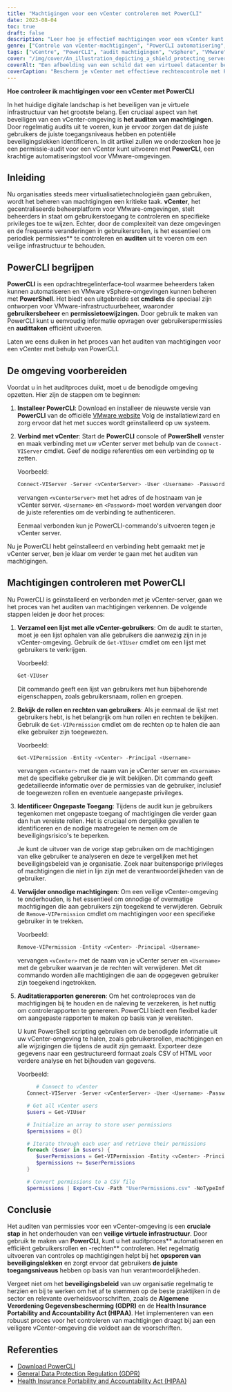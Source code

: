 ```yaml
---
title: "Machtigingen voor een vCenter controleren met PowerCLI"
date: 2023-08-04
toc: true
draft: false
description: "Leer hoe je effectief machtigingen voor een vCenter kunt controleren met PowerCLI, zodat je een veilige virtuele infrastructuur krijgt."
genre: ["Controle van vCenter-machtigingen", "PowerCLI automatisering", "VMware-beveiliging", "Beheer van virtuele infrastructuur", "Toestemming opdrachten", "Toegangsbeheer voor gebruikers", "Kwetsbaarheden in de beveiliging", "PowerShell automatisering", "vSphere-omgevingbeheer", "Overzicht gebruikersrechten"]
tags: ["vCentre", "PowerCLI", "audit machtigingen", "vSphere", "VMware", "virtuele infrastructuur", "PowerShell", "toegangscontrole voor gebruikers", "beveiligingsgaten", "toestemmingsopdrachten", "automatisering", "PowerCLI cmdlets", "gebruikersrollen", "permissieoverzicht", "veiligheidsbeleid", "naleving", "auditrapporten", "gegevensbescherming", "GDPR", "HIPAA", "gebruikersbeheer", "vCenter gebruikers", "beste beveiligingsprocedures", "overheidsvoorschriften", "PowerCLI installatie", "vCenter-verbinding", "PowerCLI scripting", "procesaudit", "auditgegevens exporteren", "toestemming verwijderen"]
cover: "/img/cover/An_illustration_depicting_a_shield_protecting_servers.png"
coverAlt: "Een afbeelding van een schild dat een virtueel datacenter beschermt tegen ongeautoriseerde toegang."
coverCaption: "Bescherm je vCenter met effectieve rechtencontrole met PowerCLI."
---
```


**Hoe controleer ik machtigingen voor een vCenter met PowerCLI**

In het huidige digitale landschap is het beveiligen van je virtuele infrastructuur van het grootste belang. Een cruciaal aspect van het beveiligen van een vCenter-omgeving is **het auditen van machtigingen**. Door regelmatig audits uit te voeren, kun je ervoor zorgen dat de juiste gebruikers de juiste toegangsniveaus hebben en potentiële beveiligingslekken identificeren. In dit artikel zullen we onderzoeken hoe je een permissie-audit voor een vCenter kunt uitvoeren met **PowerCLI**, een krachtige automatiseringstool voor VMware-omgevingen.

## Inleiding
Nu organisaties steeds meer virtualisatietechnologieën gaan gebruiken, wordt het beheren van machtigingen een kritieke taak. **vCenter**, het gecentraliseerde beheerplatform voor VMware-omgevingen, stelt beheerders in staat om gebruikerstoegang te controleren en specifieke privileges toe te wijzen. Echter, door de complexiteit van deze omgevingen en de frequente veranderingen in gebruikersrollen, is het essentieel om periodiek permissies** te controleren en **auditen** uit te voeren om een veilige infrastructuur te behouden.

## PowerCLI begrijpen
**PowerCLI** is een opdrachtregelinterface-tool waarmee beheerders taken kunnen automatiseren en VMware vSphere-omgevingen kunnen beheren met **PowerShell**. Het biedt een uitgebreide set **cmdlets** die speciaal zijn ontworpen voor VMware-infrastructuurbeheer, waaronder **gebruikersbeheer** en **permissietoewijzingen**. Door gebruik te maken van PowerCLI kunt u eenvoudig informatie opvragen over gebruikerspermissies en **audittaken** efficiënt uitvoeren.

Laten we eens duiken in het proces van het auditen van machtigingen voor een vCenter met behulp van PowerCLI.

## De omgeving voorbereiden
Voordat u in het auditproces duikt, moet u de benodigde omgeving opzetten. Hier zijn de stappen om te beginnen:

1. **Installeer PowerCLI**: Download en installeer de nieuwste versie van **PowerCLI** van de officiële [VMware website](https://www.vmware.com/support/developer/PowerCLI/) Volg de installatiewizard en zorg ervoor dat het met succes wordt geïnstalleerd op uw systeem.

2. **Verbind met vCenter**: Start de **PowerCLI** console of **PowerShell** venster en maak verbinding met uw vCenter server met behulp van de `Connect-VIServer` cmdlet. Geef de nodige referenties om een verbinding op te zetten.

   Voorbeeld:
   ```powershell
   Connect-VIServer -Server <vCenterServer> -User <Username> -Password <Password>
   ```

   vervangen `<vCenterServer>` met het adres of de hostnaam van je vCenter server. `<Username>` en `<Password>` moet worden vervangen door de juiste referenties om de verbinding te authenticeren.

   Eenmaal verbonden kun je PowerCLI-commando's uitvoeren tegen je vCenter server.

Nu je PowerCLI hebt geïnstalleerd en verbinding hebt gemaakt met je vCenter server, ben je klaar om verder te gaan met het auditen van machtigingen.

## Machtigingen controleren met PowerCLI
Nu PowerCLI is geïnstalleerd en verbonden met je vCenter-server, gaan we het proces van het auditen van machtigingen verkennen. De volgende stappen leiden je door het proces:

1. **Verzamel een lijst met alle vCenter-gebruikers**: Om de audit te starten, moet je een lijst ophalen van alle gebruikers die aanwezig zijn in je vCenter-omgeving. Gebruik de `Get-VIUser` cmdlet om een lijst met gebruikers te verkrijgen.

   Voorbeeld:
   ```powershell
   Get-VIUser
   ```

   Dit commando geeft een lijst van gebruikers met hun bijbehorende eigenschappen, zoals gebruikersnaam, rollen en groepen.

2. **Bekijk de rollen en rechten van gebruikers**: Als je eenmaal de lijst met gebruikers hebt, is het belangrijk om hun rollen en rechten te bekijken. Gebruik de `Get-VIPermission` cmdlet om de rechten op te halen die aan elke gebruiker zijn toegewezen.

   Voorbeeld:
   ```powershell
   Get-VIPermission -Entity <vCenter> -Principal <Username>
   ```

   vervangen `<vCenter>` met de naam van je vCenter server en `<Username>` met de specifieke gebruiker die je wilt bekijken. Dit commando geeft gedetailleerde informatie over de permissies van de gebruiker, inclusief de toegewezen rollen en eventuele aangepaste privileges.

3. **Identificeer Ongepaste Toegang**: Tijdens de audit kun je gebruikers tegenkomen met ongepaste toegang of machtigingen die verder gaan dan hun vereiste rollen. Het is cruciaal om dergelijke gevallen te identificeren en de nodige maatregelen te nemen om de beveiligingsrisico's te beperken.

   Je kunt de uitvoer van de vorige stap gebruiken om de machtigingen van elke gebruiker te analyseren en deze te vergelijken met het beveiligingsbeleid van je organisatie. Zoek naar buitensporige privileges of machtigingen die niet in lijn zijn met de verantwoordelijkheden van de gebruiker.

4. **Verwijder onnodige machtigingen**: Om een veilige vCenter-omgeving te onderhouden, is het essentieel om onnodige of overmatige machtigingen die aan gebruikers zijn toegekend te verwijderen. Gebruik de `Remove-VIPermission` cmdlet om machtigingen voor een specifieke gebruiker in te trekken.

   Voorbeeld:
   ```powershell
   Remove-VIPermission -Entity <vCenter> -Principal <Username>
   ```

   vervangen `<vCenter>` met de naam van je vCenter server en `<Username>` met de gebruiker waarvan je de rechten wilt verwijderen. Met dit commando worden alle machtigingen die aan de opgegeven gebruiker zijn toegekend ingetrokken.

5. **Auditatierapporten genereren**: Om het controleproces van de machtigingen bij te houden en de naleving te verzekeren, is het nuttig om controlerapporten te genereren. PowerCLI biedt een flexibel kader om aangepaste rapporten te maken op basis van je vereisten.

   U kunt PowerShell scripting gebruiken om de benodigde informatie uit uw vCenter-omgeving te halen, zoals gebruikersrollen, machtigingen en alle wijzigingen die tijdens de audit zijn gemaakt. Exporteer deze gegevens naar een gestructureerd formaat zoals CSV of HTML voor verdere analyse en het bijhouden van gegevens.

   Voorbeeld:
   ```powershell
         # Connect to vCenter
      Connect-VIServer -Server <vCenterServer> -User <Username> -Password <Password>

      # Get all vCenter users
      $users = Get-VIUser

      # Initialize an array to store user permissions
      $permissions = @()

      # Iterate through each user and retrieve their permissions
      foreach ($user in $users) {
         $userPermissions = Get-VIPermission -Entity <vCenter> -Principal $user.Name
         $permissions += $userPermissions
      }

      # Convert permissions to a CSV file
      $permissions | Export-Csv -Path "UserPermissions.csv" -NoTypeInformation
   ```

## Conclusie
Het auditen van permissies voor een vCenter-omgeving is een **cruciale stap** in het onderhouden van een **veilige virtuele infrastructuur**. Door gebruik te maken van **PowerCLI**, kunt u het auditproces** automatiseren en efficiënt gebruikersrollen en -rechten** controleren. Het regelmatig uitvoeren van controles op machtigingen helpt bij het **opsporen van beveiligingslekken** en zorgt ervoor dat gebruikers **de juiste toegangsniveaus** hebben op basis van hun verantwoordelijkheden.

Vergeet niet om het **beveiligingsbeleid** van uw organisatie regelmatig te herzien en bij te werken om het af te stemmen op de beste praktijken in de sector en relevante overheidsvoorschriften, zoals de **Algemene Verordening Gegevensbescherming (GDPR)** en de **Health Insurance Portability and Accountability Act (HIPAA)**. Het implementeren van een robuust proces voor het controleren van machtigingen draagt bij aan een veiligere vCenter-omgeving die voldoet aan de voorschriften.

## Referenties
- [Download PowerCLI](https://www.vmware.com/support/developer/PowerCLI/)
- [General Data Protection Regulation (GDPR)](https://gdpr.eu/)
- [Health Insurance Portability and Accountability Act (HIPAA)](https://www.hhs.gov/hipaa/index.html)
